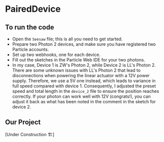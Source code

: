 # PairedDevice

## To run the code
- Open the `Seesaw` file; this is all you need to get started.
- Prepare two Photon 2 devices, and make sure you have registered two Particle accounts.
- Set up two webhooks, one for each device.
- Fill out the sketches in the Particle Web IDE for your two photons.
- In my case, Device 1 is ZW's Photon 2, while Device 2 is LL's Photon 2. There are some unknown issues with LL's Photon 2 that lead to disconnections when powering the linear actuator with a 12V power supply. Therefore, we use a 5V one instead, which leads to variance in full speed compared with device 1. Consequently, I adjusted the preset speed and total length in the `device_2` file to ensure the position reaches correctly. If your photon can work well with 12V (congrats!), you can adjust it back as what has been noted in the comment in the sketch for device 2.

## Our Project
[Under Construction 🏗]

